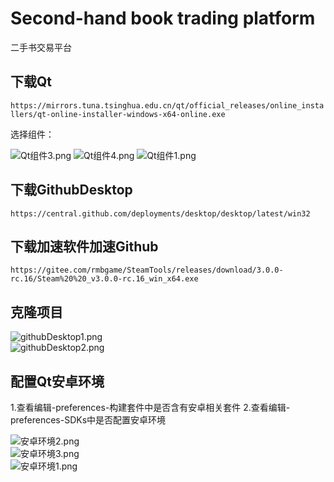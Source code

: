 # Second-hand book trading platform
 二手书交易平台
## 下载Qt

`https://mirrors.tuna.tsinghua.edu.cn/qt/official_releases/online_installers/qt-online-installer-windows-x64-online.exe`

选择组件： 

![Qt组件3.png](https://github.com/AkingDsq/Second-hand-book-trading-platform/blob/main/images/Qt组件3.png)
![Qt组件4.png](https://github.com/AkingDsq/Second-hand-book-trading-platform/blob/main/images/Qt组件4.png)
![Qt组件1.png](https://github.com/AkingDsq/Second-hand-book-trading-platform/blob/main/images/Qt组件1.png) 

## 下载GithubDesktop 

`https://central.github.com/deployments/desktop/desktop/latest/win32` 

## 下载加速软件加速Github 

`https://gitee.com/rmbgame/SteamTools/releases/download/3.0.0-rc.16/Steam%20%20_v3.0.0-rc.16_win_x64.exe`

## 克隆项目 

![githubDesktop1.png](https://github.com/AkingDsq/Second-hand-book-trading-platform/blob/main/images/githubDesktop1.png)  
![githubDesktop2.png](https://github.com/AkingDsq/Second-hand-book-trading-platform/blob/main/images/githubDesktop2.png) 

## 配置Qt安卓环境 

1.查看编辑-preferences-构建套件中是否含有安卓相关套件 
2.查看编辑-preferences-SDKs中是否配置安卓环境 


![安卓环境2.png](https://github.com/AkingDsq/Second-hand-book-trading-platform/blob/main/images/安卓环境2.png)  
![安卓环境3.png](https://github.com/AkingDsq/Second-hand-book-trading-platform/blob/main/images/安卓环境3.png)  
![安卓环境1.png](https://github.com/AkingDsq/Second-hand-book-trading-platform/blob/main/images/安卓环境1.png)  

